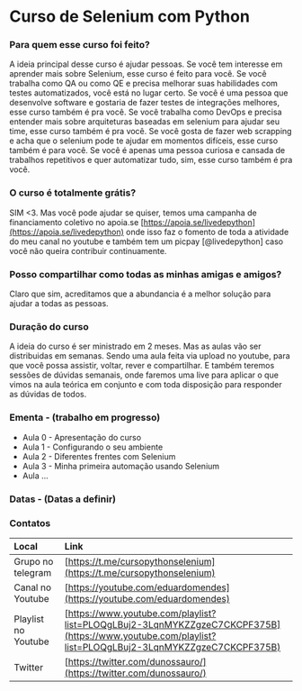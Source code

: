 # Curso de Selenium com Python

### Para quem esse curso foi feito?

A ideia principal desse curso é ajudar pessoas. Se você tem interesse em aprender mais sobre Selenium, esse curso é feito para você. Se você trabalha como QA ou como QE e precisa melhorar suas habilidades com testes automatizados, você está no lugar certo. Se você é uma pessoa que desenvolve software e gostaria de fazer testes de integrações melhores, esse curso também é pra você. Se você trabalha como DevOps e precisa entender mais sobre arquiteturas baseadas em selenium para ajudar seu time, esse curso também é pra você. Se você gosta de fazer web scrapping e acha que o selenium pode te ajudar em momentos difíceis, esse curso também é para você. Se você é apenas uma pessoa curiosa e cansada de trabalhos repetitivos e quer automatizar tudo, sim, esse curso também é pra você.

### O curso é totalmente grátis?

SIM <3. Mas você pode ajudar se quiser, temos uma campanha de financiamento coletivo no apoia.se [https://apoia.se/livedepython](https://apoia.se/livedepython) onde isso faz o fomento de toda a atividade do meu canal no youtube e também tem um picpay [@livedepython] caso você não queira contribuir continuamente.

### Posso compartilhar como todas as minhas amigas e amigos?

Claro que sim, acreditamos que a abundancia é a melhor solução para ajudar a todas as pessoas.

### Duração do curso

A ideia do curso é ser ministrado em 2 meses. Mas as aulas vão ser distribuidas em semanas. Sendo uma aula feita via upload no youtube, para que você possa assistir, voltar, rever e compartilhar. E também teremos sessões de dúvidas semanais, onde faremos uma live para aplicar o que vimos na aula teórica em conjunto e com toda disposição para responder as dúvidas de todos.


### Ementa - (trabalho em progresso)
- Aula 0 - Apresentação do curso
- Aula 1 - Configurando o seu ambiente
- Aula 2 - Diferentes frentes com Selenium
- Aula 3 - Minha primeira automação usando Selenium
- Aula ...

### Datas - (Datas a definir)

### Contatos

| Local               | Link                              |
|:--------------------|:----------------------------------|
| Grupo no telegram   | [https://t.me/cursopythonselenium](https://t.me/cursopythonselenium)  |
| Canal no Youtube    | [https://youtube.com/eduardomendes](https://youtube.com/eduardomendes) |
| Playlist no Youtube | [https://www.youtube.com/playlist?list=PLOQgLBuj2-3LqnMYKZZgzeC7CKCPF375B](https://www.youtube.com/playlist?list=PLOQgLBuj2-3LqnMYKZZgzeC7CKCPF375B) |
| Twitter             | [https://twitter.com/dunossauro/](https://twitter.com/dunossauro/) |

